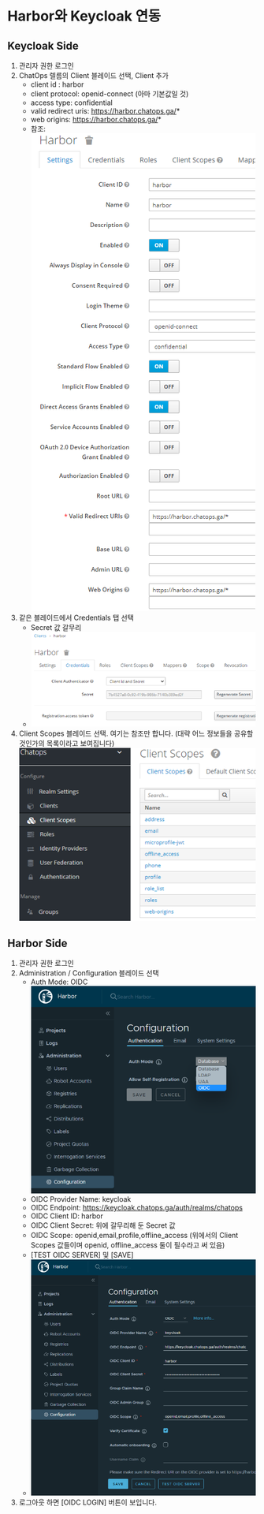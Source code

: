 # Harbor와 Keycloak 연동


## Keycloak Side

1. 관리자 권한 로그인
2. ChatOps 렐름의 Client 블레이드 선택, Client 추가
   - client id : harbor
   - client protocol: openid-connect (아마 기본값일 것)
   - access type: confidential
   - valid redirect uris: https://harbor.chatops.ga/*
   - web origins: https://harbor.chatops.ga/*
   - 참조: ![클라이언트추가](./img/harbor-keycloak-01.png)
3. 같은 블레이드에서 Credentials 탭 선택
   - Secret 값 갈무리
   - ![시크릿](./img/harbor-keycloak-02.png)
4. Client Scopes 블레이드 선택. 여기는 참조만 합니다. (대략 어느 정보들을 공유할 것인가의 목록이라고 보여집니다)
   ![클라이언트스코프](./img/harbor-keycloak-03.png)

## Harbor Side

1. 관리자 권한 로그인
2. Administration / Configuration 블레이드 선택
   - Auth Mode: OIDC  
     ![AUTH모드](./img/harbor-keycloak-11.png)
   - OIDC Provider Name: keycloak
   - OIDC Endpoint: https://keycloak.chatops.ga/auth/realms/chatops
   - OIDC Client ID: harbor
   - OIDC Client Secret: 위에 갈무리해 둔 Secret 값
   - OIDC Scope: openid,email,profile,offline_access  (위에서의 Client Scopes 값들이며 openid, offline_access 둘이 필수라고 써 있음)
   - [TEST OIDC SERVER] 및 [SAVE]
   - ![설정](./img/harbor-keycloak-12.png)
3. 로그아웃 하면 [OIDC LOGIN] 버튼이 보입니다.




